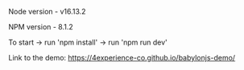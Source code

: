Node version - v16.13.2

NPM version - 8.1.2

To start -> run 'npm install' -> run 'npm run dev'

Link to the demo: https://4experience-co.github.io/babylonjs-demo/
